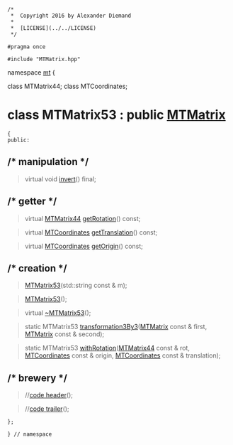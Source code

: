 ~~~ { .cpp }
/*
 *  Copyright 2016 by Alexander Diemand
 *
 *  [LICENSE](../../LICENSE)
 */

#pragma once

#include "MTMatrix.hpp"

~~~
namespace [mt](namespace_mt.list) {

class MTMatrix44;
class MTCoordinates;

# class MTMatrix53 : public [MTMatrix](MTMatrix.hpp.md)

~~~ { .cpp }
{
public:
~~~

## /* manipulation */

>virtual void [invert](MTMatrix53_invert.cpp)() final;

## /* getter */

>virtual [MTMatrix44](MTMatrix44.hpp.md) [getRotation](MTMatrix53_getter.cpp.md)() const;

>virtual [MTCoordinates](MTCoordinates.hpp.md) [getTranslation](MTMatrix53_getter.cpp.md)() const;

>virtual [MTCoordinates](MTCoordinates.hpp.md) [getOrigin](MTMatrix53_getter.cpp.md)() const;

## /* creation */

>[MTMatrix53](MTMatrix53_ctor.cpp.md)(std::string const & m);

>[MTMatrix53](MTMatrix53_ctor.cpp.md)();

>virtual [~MTMatrix53](MTMatrix53_dtor.cpp.md)();

>static MTMatrix53 [transformation3By3](MTMatrix53_transformation3By3.cpp.md)([MTMatrix](MTMatrix.hpp) const & first, [MTMatrix](MTMatrix.hpp) const & second);

>static MTMatrix53 [withRotation](MTMatrix53_withRotation.cpp.md)([MTMatrix44](MTMatrix44.hpp.md) const & rot, [MTCoordinates](MTCoordinates.hpp.md) const & origin, [MTCoordinates](MTCoordinates.hpp.md) const & translation);

## /* brewery */

>//[code header](MTMatrix53_-alpha-.md)();

>//[code trailer](MTMatrix53_-omega-.md)();

~~~ { .cpp }
};

} // namespace
~~~

